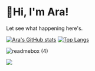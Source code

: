 # 🚩Hi, I'm Ara! 

Let see what happening here's.

<!---
araanv/araanv is a ✨ special ✨ repository because its `README.md` (this file) appears on your GitHub profile.
You can click the Preview link to take a look at your changes.
--->

[![Ara's GitHub stats](https://github-readme-stats.vercel.app/api?username=araanv&count_private=true&show_icons=true&line_height=20)](https://github.com/anuraghazra/github-readme-stats)
[![Top Langs](https://github-readme-stats.vercel.app/api/top-langs/?username=araanv&layout=compact&line_height=30)](https://github.com/araanv/github-readme-stats)

 ![readmebox (4)](https://github.com/aranv/aranv/assets/57083312/cc6ae7db-3cc0-4180-a653-6070eb03e39b)

![](https://komarev.com/ghpvc/?username=araanv&color=red&style=flat)
